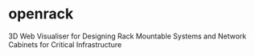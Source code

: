 # openrack
3D Web Visualiser for Designing Rack Mountable Systems and Network Cabinets for Critical Infrastructure
